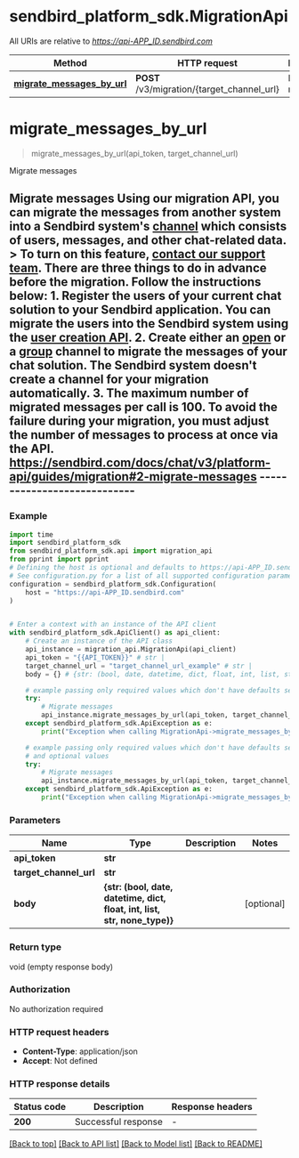 # sendbird_platform_sdk.MigrationApi

All URIs are relative to *https://api-APP_ID.sendbird.com*

Method | HTTP request | Description
------------- | ------------- | -------------
[**migrate_messages_by_url**](MigrationApi.md#migrate_messages_by_url) | **POST** /v3/migration/{target_channel_url} | Migrate messages


# **migrate_messages_by_url**
> migrate_messages_by_url(api_token, target_channel_url)

Migrate messages

## Migrate messages  Using our migration API, you can migrate the messages from another system into a Sendbird system's [channel](https://sendbird.com/docs/chat/v3/platform-api/guides/channel-types) which consists of users, messages, and other chat-related data.  > To turn on this feature, [contact our support team](https://dashboard.sendbird.com/settings/contact_us).  There are three things to do in advance before the migration. Follow the instructions below:  1. Register the users of your current chat solution to your Sendbird application. You can migrate the users into the Sendbird system using the [user creation API](https://sendbird.com/docs/chat/v3/platform-api/guides/user#2-create-a-user). 2. Create either an [open](https://sendbird.com/docs/chat/v3/platform-api/guides/open-channel#2-create-a-channel) or a [group](https://sendbird.com/docs/chat/v3/platform-api/guides/group-channel#2-create-a-channel) channel to migrate the messages of your chat solution. The Sendbird system doesn't create a channel for your migration automatically. 3. The maximum number of migrated messages per call is 100. To avoid the failure during your migration, you must adjust the number of messages to process at once via the API.  https://sendbird.com/docs/chat/v3/platform-api/guides/migration#2-migrate-messages ----------------------------

### Example


```python
import time
import sendbird_platform_sdk
from sendbird_platform_sdk.api import migration_api
from pprint import pprint
# Defining the host is optional and defaults to https://api-APP_ID.sendbird.com
# See configuration.py for a list of all supported configuration parameters.
configuration = sendbird_platform_sdk.Configuration(
    host = "https://api-APP_ID.sendbird.com"
)


# Enter a context with an instance of the API client
with sendbird_platform_sdk.ApiClient() as api_client:
    # Create an instance of the API class
    api_instance = migration_api.MigrationApi(api_client)
    api_token = "{{API_TOKEN}}" # str | 
    target_channel_url = "target_channel_url_example" # str | 
    body = {} # {str: (bool, date, datetime, dict, float, int, list, str, none_type)} |  (optional)

    # example passing only required values which don't have defaults set
    try:
        # Migrate messages
        api_instance.migrate_messages_by_url(api_token, target_channel_url)
    except sendbird_platform_sdk.ApiException as e:
        print("Exception when calling MigrationApi->migrate_messages_by_url: %s\n" % e)

    # example passing only required values which don't have defaults set
    # and optional values
    try:
        # Migrate messages
        api_instance.migrate_messages_by_url(api_token, target_channel_url, body=body)
    except sendbird_platform_sdk.ApiException as e:
        print("Exception when calling MigrationApi->migrate_messages_by_url: %s\n" % e)
```


### Parameters

Name | Type | Description  | Notes
------------- | ------------- | ------------- | -------------
 **api_token** | **str**|  |
 **target_channel_url** | **str**|  |
 **body** | **{str: (bool, date, datetime, dict, float, int, list, str, none_type)}**|  | [optional]

### Return type

void (empty response body)

### Authorization

No authorization required

### HTTP request headers

 - **Content-Type**: application/json
 - **Accept**: Not defined


### HTTP response details

| Status code | Description | Response headers |
|-------------|-------------|------------------|
**200** | Successful response |  -  |

[[Back to top]](#) [[Back to API list]](../README.md#documentation-for-api-endpoints) [[Back to Model list]](../README.md#documentation-for-models) [[Back to README]](../README.md)

